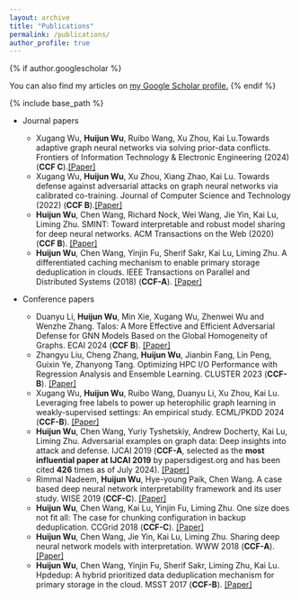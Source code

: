 ```yaml
---
layout: archive
title: "Publications"
permalink: /publications/
author_profile: true
---
```


{% if author.googlescholar %}

  You can also find my articles on <u><a href="{{author.googlescholar}}">my Google Scholar profile</a>.</u>
{% endif %}

{% include base_path %}
* Journal papers


  * Xugang Wu, **Huijun Wu**, Ruibo Wang, Xu Zhou, Kai Lu.Towards adaptive graph neural networks via solving prior-data conflicts. Frontiers of Information Technology & Electronic Engineering (2024) (**CCF C**).[[Paper]](http://sktzwhj.github.io/files/FITEE24.pdf) 
  * Xugang Wu, **Huijun Wu**, Xu Zhou, Xiang Zhao, Kai Lu. Towards defense against adversarial attacks on graph neural networks via calibrated co-training. Journal of Computer Science and Technology  (2022) (**CCF B**).[[Paper]](http://sktzwhj.github.io/files/JCST22.pdf)
  * **Huijun Wu**, Chen Wang, Richard Nock, Wei Wang, Jie Yin, Kai Lu, Liming Zhu. SMINT: Toward interpretable and robust model sharing for deep neural networks. ACM Transactions on the Web (2020) (**CCF B**). [[Paper]](http://sktzwhj.github.io/files/TWEB20.pdf)
  * **Huijun Wu**, Chen Wang, Yinjin Fu, Sherif Sakr, Kai Lu, Liming Zhu. A differentiated caching mechanism to enable primary storage deduplication in clouds. IEEE Transactions on Parallel and Distributed Systems (2018) (**CCF-A**). [[Paper]](http://sktzwhj.github.io/files/TPDS18.pdf)



* Conference papers
  * Duanyu Li, **Huijun Wu**, Min Xie, Xugang Wu, Zhenwei Wu and Wenzhe Zhang. Talos: A More Effective and Efficient Adversarial Defense for GNN Models Based on the Global Homogeneity of Graphs. ECAI 2024 (**CCF B**). [[Paper]](http://sktzwhj.github.io/files/TPDS18.pdf)
  * Zhangyu Liu, Cheng Zhang, **Huijun Wu**, Jianbin Fang, Lin Peng, Guixin Ye, Zhanyong Tang. Optimizing HPC I/O Performance with Regression Analysis and Ensemble Learning. CLUSTER 2023 (**CCF-B**). [[Paper]](https://ieeexplore.ieee.org/abstract/document/10319976/)
  * Xugang Wu, **Huijun Wu**, Ruibo Wang, Duanyu Li, Xu Zhou, Kai Lu. Leveraging free labels to power up heterophilic graph learning in weakly-supervised settings: An empirical study. ECML/PKDD 2024 (**CCF-B**). [[Paper]](https://dl.acm.org/doi/abs/10.1007/978-3-031-43418-1_9)
  * **Huijun Wu**, Chen Wang, Yuriy Tyshetskiy, Andrew Docherty, Kai Lu, Liming Zhu. Adversarial examples on graph data: Deep insights into attack and defense. IJCAI 2019 (**CCF-A**, selected as the **most influential paper at IJCAI 2019** by papersdigest.org and has been cited **426** times as of July 2024). [[Paper]](http://sktzwhj.github.io/files/IJCAI19.pdf)
  *  Rimmal Nadeem, **Huijun Wu**, Hye-young Paik, Chen Wang. A case based deep neural network interpretability framework and its user study. WISE 2019 (**CCF-C**). [[Paper]](https://link.springer.com/chapter/10.1007/978-3-030-34223-4_10)
  * **Huijun Wu**, Chen Wang, Kai Lu, Yinjin Fu, Liming Zhu. One size does not fit all: The case for chunking configuration in backup deduplication. CCGrid 2018 (**CCF-C**). [[Paper]](http://sktzwhj.github.io/files/CCGRID18.pdf)
  *  **Huijun Wu**, Chen Wang, Jie Yin, Kai Lu, Liming Zhu. Sharing deep neural network models with interpretation. WWW 2018 (**CCF-A**). [[Paper]](http://sktzwhj.github.io/files/WWW18.pdf)
  * **Huijun Wu**, Chen Wang, Yinjin Fu, Sherif Sakr, Liming Zhu, Kai Lu. Hpdedup: A hybrid prioritized data deduplication mechanism for primary storage in the cloud. MSST 2017 (**CCF-B**). [[Paper]](https://msstconference.org/MSST-history/2017/index.html)

